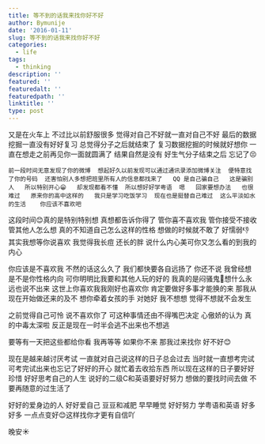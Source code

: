 ```yaml
---
title: 等不到的话我来找你好不好
author: Bymunije
date: '2016-01-11'
slug: 等不到的话我来找你好不好
categories:
  - life
tags:
  - thinking
description: ''
featured: ''
featuredalt: ''
featuredpath: ''
linktitle: ''
type: post
---
```

又是在火车上  不过比以前舒服很多  觉得对自己不好就一直对自己不好  最后的数据挖掘一直没有好好复习  总觉得分子之后就结束了   复习数据挖掘的时候就好想你   一直在想走之前再见你一面就圆满了   结果自然是没有   好生气分子结束之后  忘记了😣

    前一段时间无意发现了你的微博  想起好久以前发现可以通过通讯录添加微博关注  便特意找了你的号码  还害怕别人多想把班里所有人的信息都找来了   QQ 是自己骗自己   这是骗别人   所以特别开心😁   却发现都看不懂  所以想好好学粤语  嗯   回家要想办法   也很难过   原来你的高中这样的   我只是学习吃饭学习  现在也是挺替自己难过  这么平淡如水的生活    你应该不喜欢吧

  这段时间😊真的是特别特别想   真想都告诉你得了  管你喜不喜欢我   管你接受不接收  管其他人怎么想  真的不知道自己怎么这样的性格  想做的时候就不敢了  好懦弱👎  其实我想等你说喜欢   我觉得我长痘   还长的胖    说什么内心美可你又怎么看的到我的内心   

  你应该是不喜欢我   不然的话这么久了   我们都快要各自远扬了  你还不说   我曾经想是不是你性格内向    可你明明比我要和其他人玩的好的  我真的是闷骚鬼👻想什么永远也说不出来   这世上你喜欢我我刚好也喜欢你   肯定要做好多事才能换的来    那我从现在开始做还来的及不    想你牵着女孩的手   对她好    我不想想  觉得不想就不会发生   

  之前觉得自己可怜   说不喜欢你了   可这种事情还由不得嘴巴决定   心傲娇的认为   真的中毒太深啦   反正是现在一时半会逃不出来也不想逃   

  要等有一天把这些都给你看   我再等等   如果你不来   那我过来找你   好不好😊

  现在是越来越讨厌考试    一直就对自己说这样的日子总会过去   当时就一直想考完试   可考完试出来也忘记了好好的开心  就忙着去收拾东西   所以现在这样的日子要好好珍惜   好好思考自己的人生   说好的二级C和英语要好好努力    想做的要找时间去做   不要再随意的过生活了

好好的爱身边的人   好好爱自己    豆豆和减肥   早早睡觉   好好努力   学粤语和英语   好多好多  一点点变好😊这样找你才更有自信吖

晚安☀
